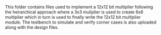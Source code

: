 This folder contains files used to implement a 12x12 bit multiplier following the heirarchical approach where a 3x3 muliplier is used to create 6x6 multiplier which in turn is used to finally write the 12x12 bit multiplier module.
The testbench to simulate and verify corner cases is also uploaded along with the design files.
